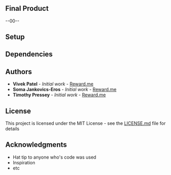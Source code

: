 #



## Final Product
--00--

## Setup




## Dependencies


## Authors

* **Vivek Patel** - *Initial work* - [Reward.me](https://github.com/VivekPatel3835/Reward.me)
* **Soma Jankovics-Eros** - *Initial work* - [Reward.me](https://github.com/VivekPatel3835/Reward.me)
* **Timothy Pressey** - *Initial work* - [Reward.me](https://github.com/VivekPatel3835/Reward.me)


## License

This project is licensed under the MIT License - see the [LICENSE.md](LICENSE.md) file for details

## Acknowledgments

* Hat tip to anyone who's code was used
* Inspiration
* etc
